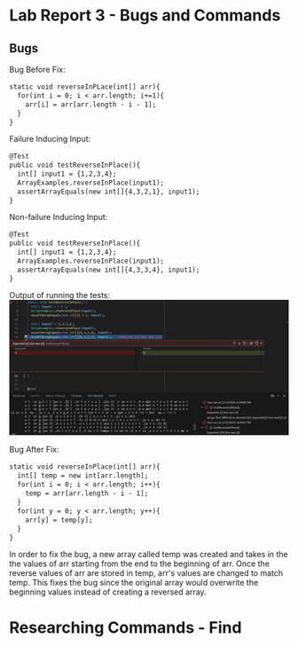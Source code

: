 # Lab Report 3 - Bugs and Commands

## Bugs


Bug Before Fix:
```
static void reverseInPLace(int[] arr){
  for(int i = 0; i < arr.length; i+=1){
    arr[i] = arr[arr.length - i - 1];
  }
}
```

Failure Inducing Input:
```
@Test
public void testReverseInPlace(){
  int[] input1 = {1,2,3,4};
  ArrayExamples.reverseInPlace(input1);
  assertArrayEquals(new int[]{4,3,2,1}, input1);
}
```

Non-failure Inducing Input:
```
@Test
public void testReverseInPlace(){
  int[] input1 = {1,2,3,4};
  ArrayExamples.reverseInPlace(input1);
  assertArrayEquals(new int[]{4,3,3,4}, input1);
}
```
Output of running the tests:
![Image](https://github.com/DatGuy84/CSE-15L-Lab-Report-3/blob/main/output%20of%20tests%20pre-fix.png?raw=true)

Bug After Fix:
```
static void reverseInPlace(int[] arr){
  int[] temp = new int[arr.length];
  for(int i = 0; i < arr.length; i++){
    temp = arr[arr.length - i - 1];
  }
  for(int y = 0; y < arr.length; y++){
    arr[y] = temp[y];
  }
}
```

In order to fix the bug, a new array called temp was created and takes in the the values of arr starting
from the end to the beginning of arr.  Once the reverse values of arr are stored in temp, arr's values
are changed to match temp.  This fixes the bug since the original array would overwrite the beginning values
instead of creating a reversed array.

# Researching Commands - Find

